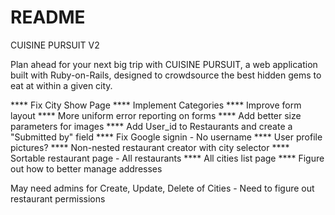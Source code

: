 # README
CUISINE PURSUIT V2

Plan ahead for your next big trip with CUISINE PURSUIT, a web application built with Ruby-on-Rails, 
designed to crowdsource the best hidden gems to eat at within a given city.

**** Fix City Show Page
**** Implement Categories
**** Improve form layout
**** More uniform error reporting on forms
**** Add better size parameters for images
**** Add User_id to Restaurants and create a "Submitted by" field
**** Fix Google signin - No username
**** User profile pictures?
**** Non-nested restaurant creator with city selector
**** Sortable restaurant page - All restaurants
**** All cities list page
**** Figure out how to better manage addresses

May need admins for Create, Update, Delete of Cities - Need to figure out restaurant permissions